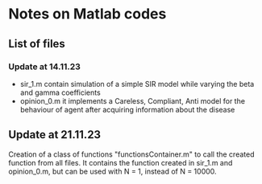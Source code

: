 # Notes on Matlab codes

## List of files
### Update at 14.11.23
- sir_1.m contain simulation  of a simple SIR model while varying the beta and gamma coefficients
- opinion_0.m it implements a Careless, Compliant, Anti model for the behaviour of agent after acquiring information about the disease

## Update at 21.11.23
 Creation of a class of functions "functionsContainer.m" to call the created function from all files. It contains the function created in sir_1.m and opinion_0.m, but can be used with N = 1, instead of N = 10000. 

